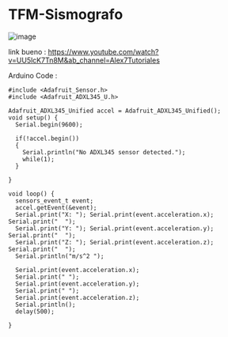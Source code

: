 # TFM-Sismografo
![image](https://github.com/GerardLopezGarcia/TFM-Sismografo/assets/72072309/5307ff06-9d18-416b-89cb-6652d85d11a2)


link bueno : https://www.youtube.com/watch?v=UU5lcK7Tn8M&ab_channel=Alex7Tutoriales

Arduino Code : 

```
#include <Adafruit_Sensor.h>
#include <Adafruit_ADXL345_U.h>

Adafruit_ADXL345_Unified accel = Adafruit_ADXL345_Unified();
void setup() {
  Serial.begin(9600);  

  if(!accel.begin())
  {
    Serial.println("No ADXL345 sensor detected.");
    while(1);
  }

}

void loop() {
  sensors_event_t event; 
  accel.getEvent(&event);
  Serial.print("X: "); Serial.print(event.acceleration.x); Serial.print("  ");
  Serial.print("Y: "); Serial.print(event.acceleration.y); Serial.print("  ");
  Serial.print("Z: "); Serial.print(event.acceleration.z); Serial.print("  ");
  Serial.println("m/s^2 ");
  
  Serial.print(event.acceleration.x);
  Serial.print(" ");
  Serial.print(event.acceleration.y);
  Serial.print(" ");
  Serial.print(event.acceleration.z);
  Serial.println();
  delay(500);

}
```

